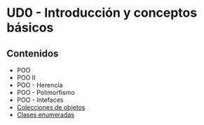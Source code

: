 # UD0 - Introducción y conceptos básicos

## Contenidos

- POO
- POO II
- POO - Herencia
- POO - Polimorfismo
- POO - Intefaces
- [Colecciones de objetos](./listas-mapas-conjuntos.md)
- [Clases enumeradas](./enumeradas.md)